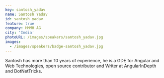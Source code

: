 ```yaml
---
key: santosh_yadav
name: Santosh Yadav
id: santosh_yadav
feature: true
company: HMMH AG
city: 'India'
photoURL: /images/speakers/santosh_yadav.jpg
images:
  - /images/speakers/badge-santosh_yadav.jpg
---
```

Santosh has more than 10 years of experience, he is a GDE for Angular and Web Technologies, open source contributor and Writer at AngularInDepth and DotNetTricks.